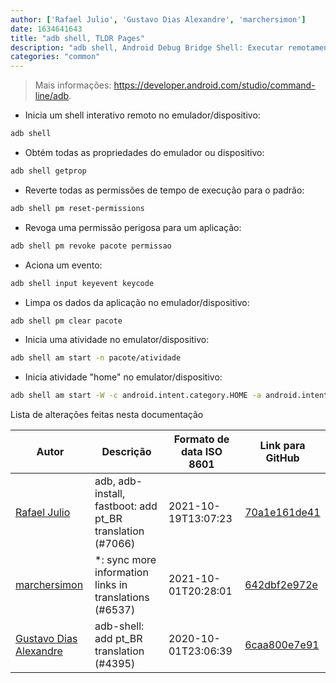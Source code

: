 ```yaml
---
author: ['Rafael Julio', 'Gustavo Dias Alexandre', 'marchersimon']
date: 1634641643
title: "adb shell, TLDR Pages"
description: "adb shell, Android Debug Bridge Shell: Executar remotamente comandos shell em instâncias do emulador Android ou dispositivos Android conectados."
categories: "common"
---
```

> Mais informações: <https://developer.android.com/studio/command-line/adb>.

- Inicia um shell interativo remoto no emulador/dispositivo:

```bash
adb shell
```

- Obtém todas as propriedades do emulador ou dispositivo:

```bash
adb shell getprop
```

- Reverte todas as permissões de tempo de execução para o padrão:

```bash
adb shell pm reset-permissions
```

- Revoga uma permissão perigosa para um aplicação:

```bash
adb shell pm revoke pacote permissao
```

- Aciona um evento:

```bash
adb shell input keyevent keycode
```

- Limpa os dados da aplicação no emulador/dispositivo:

```bash
adb shell pm clear pacote
```

- Inicia uma atividade no emulator/dispositivo:

```bash
adb shell am start -n pacote/atividade
```

- Inicia atividade "home" no emulator/dispositivo:

```bash
adb shell am start -W -c android.intent.category.HOME -a android.intent.action.MAIN
```
Lista de alterações feitas nesta documentação


Autor | Descrição | Formato de data ISO 8601 | Link para GitHub
------|-----|-----|-----
[Rafael Julio](mailto:development@rafifos.dev) | adb, adb-install, fastboot: add pt_BR translation (#7066) | 2021-10-19T13:07:23 | [70a1e161de41](https://github.com/tldr-pages/tldr/commit/70a1e161de4171f284c3c34860426ba765912427)
[marchersimon](mailto:50295997+marchersimon@users.noreply.github.com) | *: sync more information links in translations (#6537) | 2021-10-01T20:28:01 | [642dbf2e972e](https://github.com/tldr-pages/tldr/commit/642dbf2e972e388fab8c84ba3b4685fb862b6454)
[Gustavo Dias Alexandre](mailto:gfdiasa@gmail.com) | adb-shell: add pt_BR translation (#4395) | 2020-10-01T23:06:39 | [6caa800e7e91](https://github.com/tldr-pages/tldr/commit/6caa800e7e919df783e1acbc1d6477d99f36fdfb)

